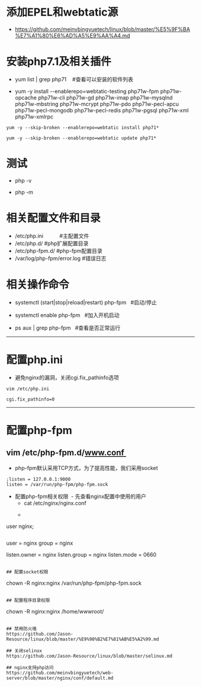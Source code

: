 # 添加EPEL和webtatic源

- https://github.com/meinvbingyuetech/linux/blob/master/%E5%9F%BA%E7%A1%80%E6%AD%A5%E9%AA%A4.md
 
# 安装php7.1及相关插件

- yum list | grep php71    #查看可以安装的软件列表

- yum -y install --enablerepo=webtatic-testing php71w-fpm php71w-opcache php71w-cli php71w-gd php71w-imap php71w-mysqlnd php71w-mbstring php71w-mcrypt php71w-pdo php71w-pecl-apcu php71w-pecl-mongodb php71w-pecl-redis php71w-pgsql php71w-xml php71w-xmlrpc
 
```
yum -y --skip-broken --enablerepo=webtatic install php71*

yum -y --skip-broken --enablerepo=webtatic update php71*

```
# 测试

- php -v

- php -m

# 相关配置文件和目录
- /etc/php.ini            #主配置文件
- /etc/php.d/   		      #php扩展配置目录
- /etc/php-fpm.d/		      #php-fpm配置目录
- /var/log/php-fpm/error.log  #错误日志
 
# 相关操作命令
- systemctl (start|stop|reload|restart) php-fpm   #启动/停止

- systemctl enable php-fpm    #加入开机启动

- ps aux | grep php-fpm   #查看是否正常运行
---

# 配置php.ini

- 避免nginx的漏洞，关闭cgi.fix_pathinfo选项
```
vim /etc/php.ini

cgi.fix_pathinfo=0
```
---

# 配置php-fpm
## vim /etc/php-fpm.d/www.conf 
- php-fpm默认采用TCP方式，为了提高性能，我们采用socket

```
;listen = 127.0.0.1:9000
listen = /var/run/php-fpm/php-fpm.sock
```

- 配置php-fpm相关权限
  - 先查看nginx配置中使用的用户
  - cat /etc/nginx/nginx.conf 
  - ```
user  nginx;
```

```
user = nginx
group = nginx

listen.owner = nginx
listen.group = nginx
listen.mode = 0660
```

## 配置socket权限
```
chown -R nginx:nginx /var/run/php-fpm/php-fpm.sock
```

## 配置程序目录权限
```
chown -R nginx:nginx /home/wwwroot/
```

## 禁用防火墙
https://github.com/Jason-Resource/linux/blob/master/%E9%98%B2%E7%81%AB%E5%A2%99.md

## 关闭selinux
https://github.com/Jason-Resource/linux/blob/master/selinux.md

## nginx支持php访问
https://github.com/meinvbingyuetech/web-server/blob/master/nginx/conf/default.md
